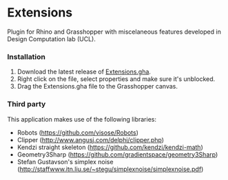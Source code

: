 # Extensions
Plugin for Rhino and Grasshopper with miscelaneous features developed in Design Computation lab (UCL).

### Installation
1. Download the latest release of [Extensions.gha](https://github.com/DesignComputationLab/Extensions/releases).
2. Right click on the file, select properties and make sure it's unblocked.
3. Drag the Extensions.gha file to the Grasshopper canvas.

### Third party
This application makes use of the following libraries:
* Robots (https://github.com/visose/Robots)
* Clipper (http://www.angusj.com/delphi/clipper.php)
* Kendzi straight skeleton (https://github.com/kendzi/kendzi-math)
* Geometry3Sharp (https://github.com/gradientspace/geometry3Sharp)
* Stefan Gustavson's simplex noise (http://staffwww.itn.liu.se/~stegu/simplexnoise/simplexnoise.pdf)

